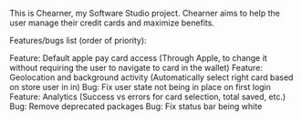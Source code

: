 This is Chearner, my Software Studio project. Chearner aims to help the user manage their credit cards and maximize benefits.

Features/bugs list (order of priority):

Feature: Default apple pay card access (Through Apple, to change it without requiring the user to navigate to card in the wallet)
Feature: Geolocation and background activity (Automatically select right card based on store user in in)
Bug: Fix user state not being in place on first login
Feature: Analytics (Success vs errors for card selection, total saved, etc.)
Bug: Remove deprecated packages
Bug: Fix status bar being white
